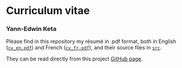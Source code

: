 # Curriculum vitae
### Yann-Edwin Keta

Please find in this repository my résumé in .pdf format, both in English ([`cv_en.pdf`](https://github.com/yketa/cv/blob/master/cv_en.pdf)) and French ([`cv_fr.pdf`](https://github.com/yketa/cv/blob/master/cv_fr.pdf)), and their source files in [`src`](https://github.com/yketa/cv/tree/master/src).

They can be read directly from this project [GitHub page](https://yketa.github.io/cv).
